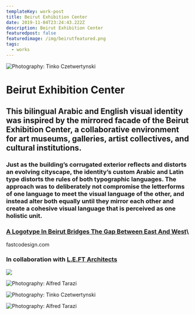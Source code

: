```yaml
---
templateKey: work-post
title: Beirut Exhibition Center
date: 2019-11-04T23:24:43.222Z
description: Beirut Exhibition Center
featuredpost: false
featuredimage: /img/beirutfeatured.png
tags:
  - works
---
```

![](/img/beirut1.png "Photography: Tinko Czetwertynski")

# Beirut Exhibition Center
## This bilingual Arabic and English visual identity was inspired by the mirrored facade of the Beirut Exhibition Center, a collaborative environment for art museums, galleries, artist collectives, and cultural institutions.

### Just as the building’s corrugated exterior reflects and distorts an evolving cityscape, the identity’s custom Arabic and Latin type distorts the rules of both typographic languages. The approach was to deliberately not compromise the letterforms of one language to meet the visual language of the other, and instead alter both equally until they mirror each other and create a cohesive visual language that is perceived as one holistic unit.

### [A Logotype In Beirut Bridges The Gap Between East And West](https://www.fastcodesign.com/1664877/a-logotype-in-beirut-bridges-the-gap-between-east-and-west)\
fastcodesign.com
### In collaboration with [L.E.FT  Architects](http://www.leftish.net/)

![](/img/beirut2.png)

![](/img/beirut3.png "Photography: Alfred Tarazi")

![](/img/beirut4.png "Photography: Tinko Czetwertynski")

![](/img/beirut5.png "Photography: Alfred Tarazi")
